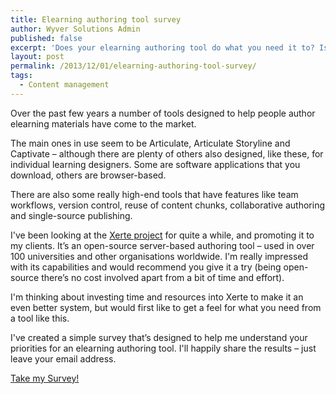 ```yaml
---
title: Elearning authoring tool survey
author: Wyver Solutions Admin
published: false
excerpt: 'Does your elearning authoring tool do what you need it to? Is it able to grow with your team? Please take my simple survey to help me feed into the Xerte open-source development process. '
layout: post
permalink: /2013/12/01/elearning-authoring-tool-survey/
tags:
  - Content management
---
```

Over the past few years a number of tools designed to help people author elearning materials have come to the market.

The main ones in use seem to be Articulate, Articulate Storyline and Captivate &#8211; although there are plenty of others also designed, like these, for individual learning designers. Some are software applications that you download, others are browser-based.

There are also some really high-end tools that have features like team workflows, version control, reuse of content chunks, collaborative authoring and single-source publishing.

I've been looking at the <a title="Xerte Community website" href="http://www.xerte.org.uk/" target="_blank">Xerte project</a> for quite a while, and promoting it to my clients. It&#8217;s an open-source server-based authoring tool &#8211; used in over 100 universities and other organisations worldwide. I'm really impressed with its capabilities and would recommend you give it a try (being open-source there&#8217;s no cost involved apart from a bit of time and effort).

I'm thinking about investing time and resources into Xerte to make it an even better system, but would first like to get a feel for what you need from a tool like this.

I've created a simple survey that&#8217;s designed to help me understand your priorities for an elearning authoring tool. I'll happily share the results &#8211; just leave your email address.

<span><a class="pd-embed" id="pd1385745184774" href="http://berthelemy.polldaddy.com/s/elearning-authoring-tools">Take my Survey!</a></span>
